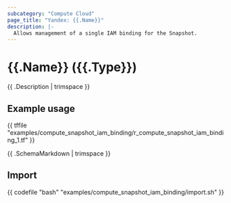 ```yaml
---
subcategory: "Compute Cloud"
page_title: "Yandex: {{.Name}}"
description: |-
  Allows management of a single IAM binding for the Snapshot.
---
```


# {{.Name}} ({{.Type}})

{{ .Description | trimspace }}

## Example usage

{{ tffile "examples/compute_snapshot_iam_binding/r_compute_snapshot_iam_binding_1.tf" }}

{{ .SchemaMarkdown | trimspace }}

## Import

{{ codefile "bash" "examples/compute_snapshot_iam_binding/import.sh" }}
